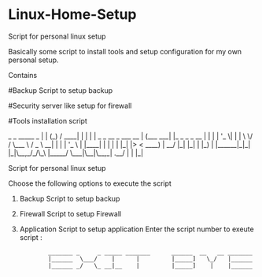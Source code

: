 # Linux-Home-Setup
Script for personal linux setup
<p>Basically some script to install tools and setup configuration for my own personal setup. 
<p>Contains 
<p>#Backup Script to setup backup
<p>#Security server like setup for firewall
<p>#Tools installation script
<p>
 _      _                     _____      _               
| |    (_)                   / ____|    | |              
| |     _ _ __  _   ___  __ | (___   ___| |_ _   _ _ __  
| |    | | '_ \| | | \ \/ /  \___ \ / _ \ __| | | | '_ \ 
| |____| | | | | |_| |>  <   ____) |  __/ |_| |_| | |_) |
|______|_|_| |_|\__,_/_/\_\ |_____/ \___|\__|\__,_| .__/ 
                                                  | |    
                                                  |_|    


Script for personal linux setup



Choose the following options to execute the script 
 1. Backup Script to setup backup 
 2. Firewall Script to setup Firewall 
 3. Application Script to setup application 
 Enter the script number to exeute script : 


                _______ _     _ _____ _______      ______  __   __ _______
                |______  \___/    |      |         |_____]   \_/   |______
                |______ _/   \_ __|__    |         |_____]    |    |______
                                                                        


